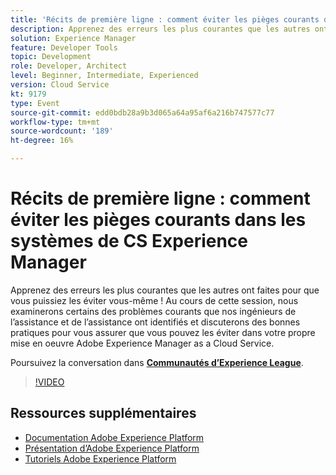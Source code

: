 ```yaml
---
title: 'Récits de première ligne : comment éviter les pièges courants dans les systèmes de CS Experience Manager'
description: Apprenez des erreurs les plus courantes que les autres ont faites pour que vous puissiez les éviter vous-même ! Au cours de cette session, nous examinerons certains des problèmes courants que nos ingénieurs de l’assistance et de l’assistance ont identifiés et discuterons des bonnes pratiques pour vous assurer que vous pouvez les éviter dans votre propre mise en oeuvre Adobe Experience Manager as a Cloud Service.
solution: Experience Manager
feature: Developer Tools
topic: Development
role: Developer, Architect
level: Beginner, Intermediate, Experienced
version: Cloud Service
kt: 9179
type: Event
source-git-commit: edd0bdb28a9b3d065a64a95af6a216b747577c77
workflow-type: tm+mt
source-wordcount: '189'
ht-degree: 16%

---
```


# Récits de première ligne : comment éviter les pièges courants dans les systèmes de CS Experience Manager

Apprenez des erreurs les plus courantes que les autres ont faites pour que vous puissiez les éviter vous-même ! Au cours de cette session, nous examinerons certains des problèmes courants que nos ingénieurs de l’assistance et de l’assistance ont identifiés et discuterons des bonnes pratiques pour vous assurer que vous pouvez les éviter dans votre propre mise en oeuvre Adobe Experience Manager as a Cloud Service.

Poursuivez la conversation dans **[Communautés d’Experience League](https://adobe.ly/3kLQK3j)**.

>[!VIDEO](https://video.tv.adobe.com/v/337852/?quality=12&learn=on&hidetitle=true)

## Ressources supplémentaires

- [Documentation Adobe Experience Platform](https://experienceleague.adobe.com/docs/experience-platform.html?lang=fr)
- [Présentation d’Adobe Experience Platform](https://experienceleague.adobe.com/docs/experience-platform/landing/home.html?lang=fr)
- [Tutoriels Adobe Experience Platform](https://experienceleague.adobe.com/docs/platform-learn/tutorials/overview.html?lang=fr)
